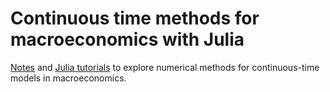# Continuous time methods for macroeconomics with Julia
[Notes](https://github.com/ubcecon/computing_and_datascience/tree/master/continuous_time_methods/notes) and [Julia tutorials](https://github.com/ubcecon/computing_and_datascience/tree/master/continuous_time_methods/tutorials) to explore numerical methods for continuous-time models in macroeconomics.